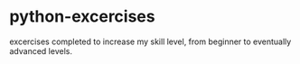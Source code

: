 # python-excercises
excercises completed to increase my skill level, from beginner to eventually advanced levels.
